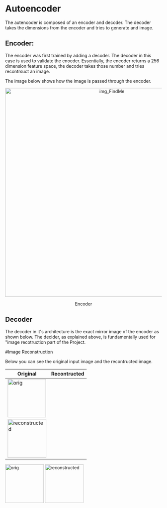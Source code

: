 # Autoencoder
The autencoder is composed of an encoder and decoder. The decoder takes the dimensions from the encoder and tries to generate and image. 

## Encoder:

The encoder was first trained by adding a decoder. The decoder in this case is used to validate the enocder. Essentially, the encoder returns a 256 dimension feature space, the decoder takes those number and tries recontrsuct an image. 

The image below shows how the image is passed through the encoder.

<p align="center">
<img width="671" alt="img_FindMe" src="https://github.com/lamiayous/FindMe/assets/124199862/ede24929-504e-4fe5-965a-f87b417aa606">
<p align="center">
                                            Encoder

## Decoder 
The decoder in it's architecture is the exact mirror image of the encoder as shown below. The decider, as explained above, is fundamentally used for "image recotruction part of the Project.

#Image Reconstruction 

Below you can see the original input image and the recontructed image.

| Original             | Recontructed           |
| ---------------------- | ---------------------- |
| <img width="123" alt="orig" src="https://github.com/lamiayous/Autoencoder/assets/124199862/4b7933eb-0259-4086-a181-98f69cb60e25">
 |<img width="124" alt="reconstructed" src="https://github.com/lamiayous/Autoencoder/assets/124199862/4d15b3fd-c0a4-4c32-a07a-5c6e9e64e693">|



<p align="center">

<img width="124" alt="orig" src="https://github.com/lamiayous/Autoencoder/assets/124199862/11c6c3f6-fbbe-466e-91f7-a2fee574e66e"> <img width="124" alt="reconstructed" src="https://github.com/lamiayous/Autoencoder/assets/124199862/7f6c3857-31a3-4c9a-8768-ca199ca0d3d7"> 
<p align="center">
